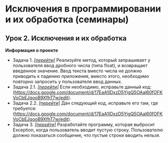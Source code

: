 # Исключения в программировании и их обработка (семинары)
## Урок 2. Исключения и их обработка
**Информация о проекте**
* Задача 1. [*[перейти]*](https://github.com/Mihon99/Homework-2/blob/main/task/Method1.java) Реализуйте метод, который запрашивает у пользователя ввод дробного числа (типа float), и возвращает введенное значение. 
Ввод текста вместо числа не должно приводить к падению приложения, вместо этого, необходимо повторно запросить у пользователя ввод данных. 
* Задача 2.1. [*[перейти]*](https://github.com/Mihon99/Homework-2/blob/main/task/FirstCodeToFix.java) Если необходимо, исправьте данный код: (https://docs.google.com/document/d/17EaA1lDxzD5YigQ5OAal60fOFKVoCbEJqooB9XfhT7w/edit).
* Задача 2.2. [*[перейти]*](https://github.com/Mihon99/Homework-2/blob/main/task/SecondCodeToFix.java) Дан следующий код, исправьте его там, где требуется: (https://docs.google.com/document/d/17EaA1lDxzD5YigQ5OAal60fOFKVoCbEJqooB9XfhT7w/edit).
* Задача 3. [*[перейти]*](https://github.com/Mihon99/Homework-2/blob/main/task/Method3.java) Разработайте программу, которая выбросит Exception, когда пользователь вводит пустую строку. 
Пользователю должно показаться сообщение, что пустые строки вводить нельзя.